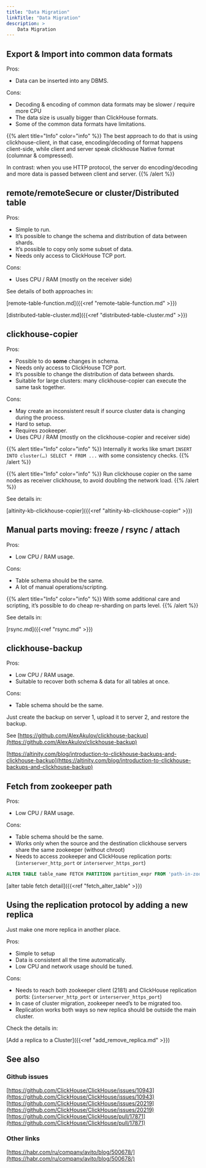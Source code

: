 ```yaml
---
title: "Data Migration"
linkTitle: "Data Migration"
description: >
    Data Migration
---
```

## Export & Import into common data formats

Pros:
* Data can be inserted into any DBMS.

Cons:
* Decoding & encoding of common data formats may be slower / require more CPU
* The data size is usually bigger than ClickHouse formats.
* Some of the common data formats have limitations.

{{% alert title="Info" color="info" %}}
The best approach to do that is using clickhouse-client, in that case, encoding/decoding of format happens client-side, while client and server speak clickhouse Native format (columnar & compressed).

In contrast: when you use HTTP protocol, the server do encoding/decoding and more data is passed between client and server.
{{% /alert %}}

## remote/remoteSecure or cluster/Distributed table

Pros:
* Simple to run.
* It’s possible to change the schema and distribution of data between shards.
* It’s possible to copy only some subset of data.
* Needs only access to ClickHouse TCP port.

Cons:
* Uses CPU / RAM (mostly on the receiver side)

See details of both approaches in:

[remote-table-function.md]({{<ref "remote-table-function.md" >}})

[distributed-table-cluster.md]({{<ref "distributed-table-cluster.md" >}})

## clickhouse-copier

Pros:
* Possible to do **some** changes in schema.
* Needs only access to ClickHouse TCP port.
* It’s possible to change the distribution of data between shards.
* Suitable for large clusters: many clickhouse-copier can execute the same task together.

Cons:
* May create an inconsistent result if source cluster data is changing during the process.
* Hard to setup.
* Requires zookeeper.
* Uses CPU / RAM (mostly on the clickhouse-copier and receiver side)

{{% alert title="Info" color="info" %}}
Internally it works like smart `INSERT INTO cluster(…) SELECT * FROM ...` with some consistency checks.
{{% /alert %}}

{{% alert title="Info" color="info" %}}
Run clickhouse copier on the same nodes as receiver clickhouse, to avoid doubling the network load.
{{% /alert %}}

See details in:

[altinity-kb-clickhouse-copier]({{<ref "altinity-kb-clickhouse-copier" >}})

## Manual parts moving: freeze / rsync / attach

Pros:
* Low CPU / RAM usage.

Cons:
* Table schema should be the same.
* A lot of manual operations/scripting.

{{% alert title="Info" color="info" %}}
With some additional care and scripting, it’s possible to do cheap re-sharding on parts level.
{{% /alert %}}

See details in:

[rsync.md]({{<ref "rsync.md" >}})

## clickhouse-backup

Pros:
* Low CPU / RAM usage.
* Suitable to recover both schema & data for all tables at once.

Cons:
* Table schema should be the same.

Just create the backup on server 1, upload it to server 2, and restore the backup.

See [https://github.com/AlexAkulov/clickhouse-backup](https://github.com/AlexAkulov/clickhouse-backup)

[https://altinity.com/blog/introduction-to-clickhouse-backups-and-clickhouse-backup](https://altinity.com/blog/introduction-to-clickhouse-backups-and-clickhouse-backup)

## Fetch from zookeeper path

Pros:
* Low CPU / RAM usage.

Cons:
* Table schema should be the same.
* Works only when the source and the destination clickhouse servers share the same zookeeper (without chroot)
* Needs to access zookeeper and ClickHouse replication ports: (`interserver_http_port` or `interserver_https_port`)

```sql
ALTER TABLE table_name FETCH PARTITION partition_expr FROM 'path-in-zookeeper'
```
[alter table fetch detail]({{<ref "fetch_alter_table" >}})

## Using the replication protocol by adding a new replica

Just make one more replica in another place.

Pros:
* Simple to setup
* Data is consistent all the time automatically.
* Low CPU and network usage should be tuned.

Cons:
* Needs to reach both zookeeper client (2181) and ClickHouse replication ports: (`interserver_http_port` or `interserver_https_port`)
* In case of cluster migration, zookeeper need’s to be migrated too.
* Replication works both ways so new replica should be outside the main cluster.

Check the details in:

[Add a replica to a Cluster]({{<ref "add_remove_replica.md" >}})

## See also

### Github issues

[https://github.com/ClickHouse/ClickHouse/issues/10943](https://github.com/ClickHouse/ClickHouse/issues/10943)
[https://github.com/ClickHouse/ClickHouse/issues/20219](https://github.com/ClickHouse/ClickHouse/issues/20219)
[https://github.com/ClickHouse/ClickHouse/pull/17871](https://github.com/ClickHouse/ClickHouse/pull/17871)

### Other links

[https://habr.com/ru/company/avito/blog/500678/](https://habr.com/ru/company/avito/blog/500678/)
